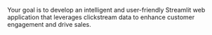 Your goal is to develop an intelligent and user-friendly Streamlit web application that leverages clickstream data to enhance customer engagement and drive sales.
